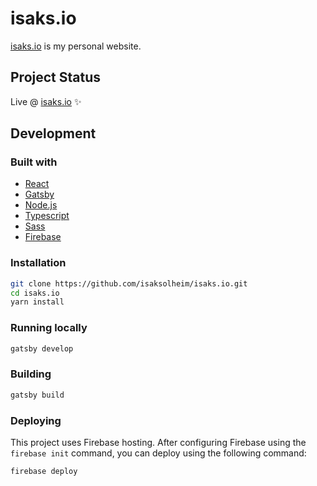# isaks.io

[isaks.io](https://isaks.io) is my personal website.

## Project Status

Live @ [isaks.io](https://isaks.io) ✨

## Development

### Built with

- [React](https://reactjs.org/)
- [Gatsby](https://www.gatsbyjs.com/)
- [Node.js](https://nodejs.org/en/)
- [Typescript](https://www.typescriptlang.org/)
- [Sass](https://sass-lang.com/)
- [Firebase](https://firebase.google.com/)

### Installation

```bash
git clone https://github.com/isaksolheim/isaks.io.git
cd isaks.io
yarn install
```

### Running locally

```bash
gatsby develop
```

### Building

```bash
gatsby build
```

### Deploying

This project uses Firebase hosting. After configuring Firebase using the `firebase init` command, you can deploy using the following command:

```bash
firebase deploy
```
